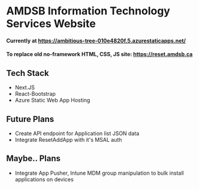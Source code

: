 # AMDSB Information Technology Services Website
#### Currently at https://ambitious-tree-010e4820f.5.azurestaticapps.net/
#### To replace old no-framework HTML, CSS, JS site: https://reset.amdsb.ca
## Tech Stack
- Next.JS
- React-Bootstrap
- Azure Static Web App Hosting

## Future Plans
- Create API endpoint for Application list JSON data
- Integrate ResetAddApp with it's MSAL auth

## Maybe.. Plans
- Integrate App Pusher, Intune MDM group manipulation to bulk install applications on devices

